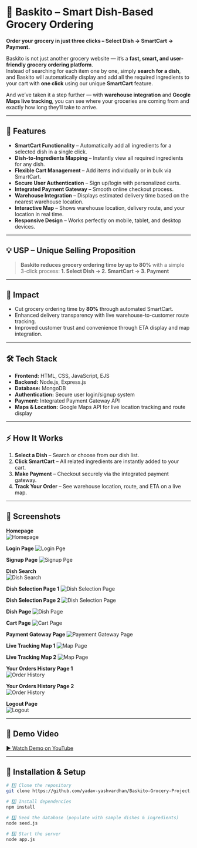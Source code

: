 # 🛒 Baskito – Smart Dish-Based Grocery Ordering

**Order your grocery in just three clicks – Select Dish → SmartCart → Payment.**

Baskito is not just another grocery website — it’s a **fast, smart, and user-friendly grocery ordering platform**.  
Instead of searching for each item one by one, simply **search for a dish**, and Baskito will automatically display and add all the required ingredients to your cart with **one click** using our unique **SmartCart** feature.

And we’ve taken it a step further — with **warehouse integration** and **Google Maps live tracking**, you can see where your groceries are coming from and exactly how long they’ll take to arrive.

---

## 🚀 Features

- **SmartCart Functionality** – Automatically add all ingredients for a selected dish in a single click.
- **Dish-to-Ingredients Mapping** – Instantly view all required ingredients for any dish.
- **Flexible Cart Management** – Add items individually or in bulk via SmartCart.
- **Secure User Authentication** – Sign up/login with personalized carts.
- **Integrated Payment Gateway** – Smooth online checkout process.
- **Warehouse Integration** – Displays estimated delivery time based on the nearest warehouse location.
- **Interactive Map** – Shows warehouse location, delivery route, and your location in real time.
- **Responsive Design** – Works perfectly on mobile, tablet, and desktop devices.

---

## 💡 USP – Unique Selling Proposition

> **Baskito reduces grocery ordering time by up to 80%** with a simple 3-click process:
> **1. Select Dish → 2. SmartCart → 3. Payment**

---

## 🌟 Impact

- Cut grocery ordering time by **80%** through automated SmartCart.
- Enhanced delivery transparency with live warehouse-to-customer route tracking.
- Improved customer trust and convenience through ETA display and map integration.

---

## 🛠️ Tech Stack

- **Frontend:** HTML, CSS, JavaScript, EJS
- **Backend:** Node.js, Express.js
- **Database:** MongoDB
- **Authentication:** Secure user login/signup system
- **Payment:** Integrated Payment Gateway API
- **Maps & Location:** Google Maps API for live location tracking and route display

---

## ⚡ How It Works

1. **Select a Dish** – Search or choose from our dish list.  
2. **Click SmartCart** – All related ingredients are instantly added to your cart.  
3. **Make Payment** – Checkout securely via the integrated payment gateway.  
4. **Track Your Order** – See warehouse location, route, and ETA on a live map.

---

## 📸 Screenshots

**Homepage**  
![Homepage](assets/homepage.png)

**Login Page**
![Login Pge](assets/LoginPage.png)

**Signup Page**
![Signup Pge](assets/SignUpPage.png)

**Dish Search**  
![Dish Search](assets/DishPge.png)

**Dish Selection Page 1**
![Dish Selection Page](assets/DishSelectionPage1.png)

**Dish Selection Page 2**
![Dish Selection Page](assets/DishSelectionPage2.png)

**Dish Page**
![Dish Page](assets/DishPage.png)

**Cart Page**
![Cart Page](assets/CartPage.png)

**Payment Gateway Page**
![Payement Gateway Page](assets/PaymentGatewayPage.png)

**Live Tracking Map 1**
![Map Page](assets/MapPage1.png)

**Live Tracking Map 2**
![Map Page](assets/MapPage2.png)

**Your Orders History Page 1**  
![Order History](assets/YourOrdersPage1.png)

**Your Orders History Page 2**  
![Order History](assets/YourOrdersPage2.png)

**Logout Page**  
![Logout](assets/LogoutPage.png)


---

## 🎥 Demo Video

[▶ Watch Demo on YouTube](https://youtu.be/your-demo-video-link)

---

## 📂 Installation & Setup

```bash
# 1️⃣ Clone the repository
git clone https://github.com/yadav-yashvardhan/Baskito-Grocery-Project.git

# 2️⃣ Install dependencies
npm install

# 3️⃣ Seed the database (populate with sample dishes & ingredients)
node seed.js

# 4️⃣ Start the server
node app.js
